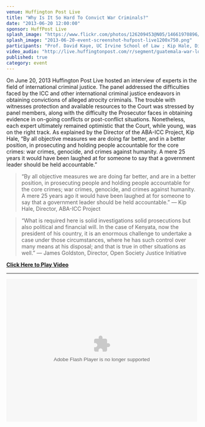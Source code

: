 ```yaml
---
venue: Huffington Post Live
title: "Why Is It So Hard To Convict War Criminals?"
date: "2013-06-20 12:00:00"
sponsor: HuffPost Live
splash_image: "https://www.flickr.com/photos/126209453@N05/14661970896/in/set-72157645709514566"
splash_image: "2013-06-20-event-screenshot-hufpost-live1200x750.png"
participants: "Prof. David Kaye, UC Irvine School of Law ; Kip Hale, Director of the ABA-International Criminal Court Project; James Jackson, Defense Lawyer, ICTY; James Goldston, Executive Director, Open Society Justice Initiative"
video_audio: "http://live.huffingtonpost.com/r/segment/guatemala-war-lord-rios-montt-has-conviction-overturned-by-courts/519af892fe34440b9e000002 "
published: true
category: event
---
```


On June 20, 2013 Huffington Post Live hosted an interview of experts in the field of international criminal justice. The panel addressed the difficulties faced by the ICC and other international criminal justice endeavors in obtaining convictions of alleged atrocity criminals. The trouble with witnesses protection and  available resources to the Court was stressed by panel members, along with the difficulty the Prosecutor faces in obtaining evidence in on-going conflicts or post-conflict situations. Nonetheless, each expert ultimately remained optimistic that the Court, while young, was on the right track. As explained by the Director of the ABA-ICC Project, Kip Hale, “By all objective measures we are doing far better, and in a better position, in prosecuting and holding people accountable for the core crimes: war crimes, genocide, and crimes against humanity. A mere 25 years it would have been laughed at for someone to say that a government leader should be held accountable.”

> “By all objective measures we are doing far better, and are in a better position, in 	prosecuting people and holding people accountable for the core crimes; war crimes, genocide, and crimes against humanity. A mere 25 years ago it would have been laughed at for someone to say that a government leader should be held accountable.”
— Kip Hale, Director, ABA-ICC Project

> “What is required here is solid investigations solid prosecutions but also political and financial will. In the case of Kenyata, now the president of his country, it is an enormous challenge to undertake a case under those circumstances, where he has such control over many means at his disposal; and that is true in other situations as well.”
— James Goldston, Director, Open Society Justice Initiative

[**Click Here to Play Video**](http://live.huffingtonpost.com/r/segment/guatemala-war-lord-rios-montt-has-conviction-overturned-by-courts/519af892fe34440b9e000002  "Video")

---

<object width="500" height="375"> <param name="flashvars" value="offsite=true&lang=en-us&page_show_url=%2Fphotos%2F126209453%40N05%2Fsets%2F72157645709514566%2Fshow%2F&page_show_back_url=%2Fphotos%2F126209453%40N05%2Fsets%2F72157645709514566%2F&set_id=72157645709514566&jump_to="></param> <param name="movie" value="https://www.flickr.com/apps/slideshow/show.swf?v=1611612882"></param> <param name="allowFullScreen" value="true"></param><embed type="application/x-shockwave-flash" src="https://www.flickr.com/apps/slideshow/show.swf?v=1611612882" allowFullScreen="true" flashvars="offsite=true&lang=en-us&page_show_url=%2Fphotos%2F126209453%40N05%2Fsets%2F72157645709514566%2Fshow%2F&page_show_back_url=%2Fphotos%2F126209453%40N05%2Fsets%2F72157645709514566%2F&set_id=72157645709514566&jump_to=" width="500" height="375"></embed></object>

